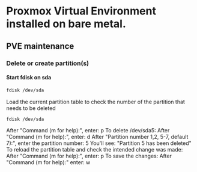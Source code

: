 # Proxmox Virtual Environment installed on bare metal.

## PVE maintenance

### Delete or create partition(s)
#### Start fdisk on sda
```bash
fdisk /dev/sda
``` 

Load the current partition table to check the number of the partition that needs to be deleted
```bash
fdisk /dev/sda
``` 
After "Command (m for help):", enter: p
To delete /dev/sda5:
After "Command (m for help):", enter: d
After "Partition number 1,2, 5-7, default 7):", enter the partition number: 5
You'll see: "Partition 5 has been deleted"
To reload the partition table and check the intended change was made:
After "Command (m for help):", enter: p
To save the changes:
After "Command (m for help):" enter: w
